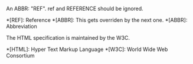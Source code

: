 An ABBR: "REF".
ref and REFERENCE should be ignored.

*[REF]: Reference
*[ABBR]: This gets overriden by the next one.
*[ABBR]: Abbreviation

The HTML specification
is maintained by the W3C.

*[HTML]: Hyper Text Markup Language
*[W3C]:  World Wide Web Consortium
